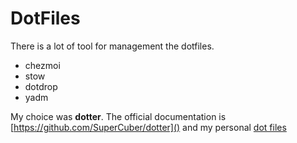 # DotFiles

There is a lot of tool for management the dotfiles.

- chezmoi
- stow
- dotdrop
- yadm

My choice was **dotter**. The official documentation is [https://github.com/SuperCuber/dotter]() and my personal [dot files](https://github.com/ajsobrino700/dot-files/tree/main)
